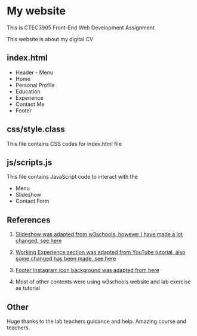# My website

This is CTEC3905 Front-End Web Development Assignment

This website is about my digital CV

## index.html

* Header - Menu
* Home
* Personal Profile
* Education
* Experience
* Contact Me
* Footer


## css/style.class

This file contains CSS codes for index.html file


## js/scripts.js

This file contains JavaScript code to interact with the

* Menu
* Slideshow
* Contact Form


## References

1. [Slideshow was adapted from w3schools, however I have made a lot changed, see here](https://www.w3schools.com/howto/howto_js_slideshow.asp)

2. [Working Experience section was adapted from YouTube tutorial, also some changed has been made, see here](https://www.youtube.com/watch?v=T7PnWnTgusc&t=5113s)

3. [Footer Instagram icon background was adapted from here](https://codepen.io/thomasrye/pen/VaRoYv)

4. Most of other contents were using w3schools website and lab exercise as tutorial


## Other

Huge thanks to the lab teachers guidance and help. Amazing course and teachers.
